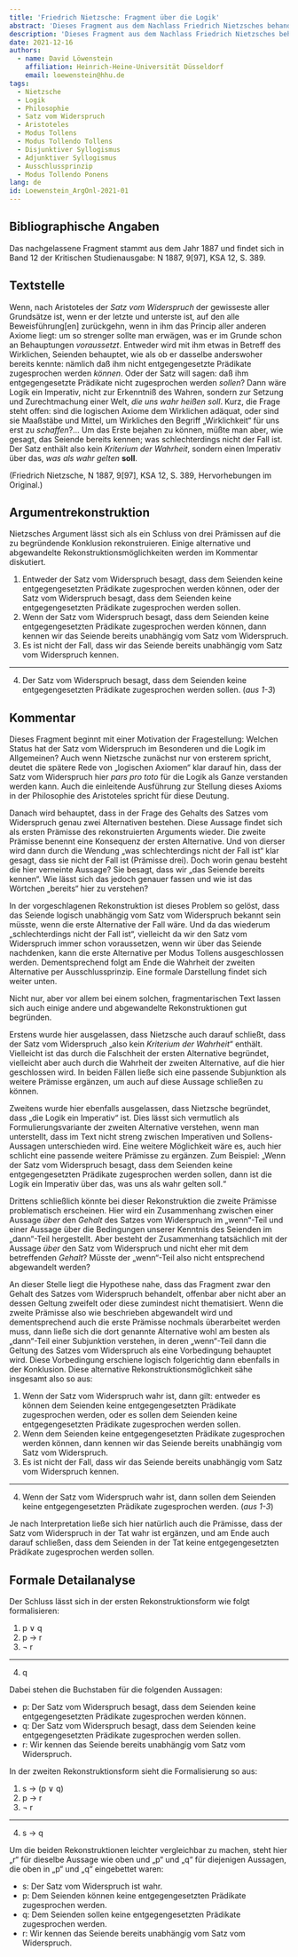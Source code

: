 ```yaml
---
title: 'Friedrich Nietzsche: Fragment über die Logik' 
abstract: 'Dieses Fragment aus dem Nachlass Friedrich Nietzsches behandelt die Frage nach dem Status des Satzes vom Widerspruch im Besonderen und der Logik im Allgemeinen. Er argumentiert für die Auffassung, dass die Logik keine deskritive, sondern eine normative Rolle spielt.'  
description: 'Dieses Fragment aus dem Nachlass Friedrich Nietzsches behandelt die Frage nach dem Status des Satzes vom Widerspruch im Besonderen und der Logik im Allgemeinen. Er argumentiert für die Auffassung, dass die Logik keine deskritive, sondern eine normative Rolle spielt.'  
date: 2021-12-16
authors: 
  - name: David Löwenstein
    affiliation: Heinrich-Heine-Universität Düsseldorf
    email: loewenstein@hhu.de
tags: 
  - Nietzsche
  - Logik
  - Philosophie
  - Satz vom Widerspruch
  - Aristoteles
  - Modus Tollens
  - Modus Tollendo Tollens
  - Disjunktiver Syllogismus
  - Adjunktiver Syllogismus
  - Ausschlussprinzip
  - Modus Tollendo Ponens
lang: de
id: Loewenstein_ArgOnl-2021-01
---
```



## Bibliographische Angaben

<!--Bibliographische Angaben zur analysierten Textstelle, falls möglich mit Weblinks-->

Das nachgelassene Fragment stammt aus dem Jahr 1887 und findet sich in Band 12 der Kritischen Studienausgabe: N 1887, 9[97], KSA 12, S. 389.


## Textstelle

<!--Die Textstelle in der Originalsprache und/oder in deutscher Übersetzung. Bitte beachten Sie die Urheberrechte. Tipp: Wenn Sie eine lange, urherebrechtlich geschützte Textstelle zitieren, so können Sie die Sätze nummerieren -- "[1] ... [2] ... [3] ..." -- und im Folgenden auf die einzelnen Sätze explizit verweisen, sodass deutlich wird, dass das Zitat als Beleg der hier vorgestellten Rekonstruktion dient und die Nutzung des urheberrechtlich geschützten Textes in ihrem Umfang durch den besonderen Zweck gerechtfertigt ist.-->

Wenn, nach Aristoteles der *Satz vom Widerspruch* der gewisseste aller Grundsätze ist, wenn er der letzte und unterste ist, auf den alle Beweisführung[en] zurückgehn, wenn in ihm das Princip aller anderen Axiome liegt: um so strenger sollte man erwägen, was er im Grunde schon an Behauptungen *voraussetzt*. Entweder wird mit ihm etwas in Betreff des Wirklichen, Seienden behauptet, wie als ob er dasselbe anderswoher bereits kennte: nämlich daß ihm nicht entgegengesetzte Prädikate zugesprochen werden *können*. Oder der Satz will sagen: daß ihm entgegengesetzte Prädikate nicht zugesprochen werden *sollen*? Dann wäre Logik ein Imperativ, nicht zur Erkenntniß des Wahren, sondern zur Setzung und Zurechtmachung einer Welt, *die uns wahr heißen soll*.
Kurz, die Frage steht offen: sind die logischen Axiome dem Wirklichen adäquat, oder sind sie Maaßstäbe und Mittel, um Wirkliches den Begriff „Wirklichkeit“ für uns erst zu *schaffen*?… Um das Erste bejahen zu können, müßte man aber, wie gesagt, das Seiende bereits kennen; was schlechterdings nicht der Fall ist. Der Satz enthält also kein *Kriterium der Wahrheit*, sondern einen Imperativ über das, *was als wahr gelten* **soll**.

(Friedrich Nietzsche, N 1887, 9[97], KSA 12, S. 389, Hervorhebungen im Original.)


## Argumentrekonstruktion

<!--Das Argument wird natürlichsprachlich und in Standardform rekonstruiert. Mehrere alternative Rekonstruktionen des Arguments sind zulässig, sofern diese aufeinander bezogen sind.-->

Nietzsches Argument lässt sich als ein Schluss von drei Prämissen auf die zu begründende Konklusion rekonstruieren. Einige alternative und abgewandelte Rekonstruktionsmöglichkeiten werden im Kommentar diskutiert.

1. Entweder der Satz vom Widerspruch besagt, dass dem Seienden keine entgegengesetzten Prädikate zugesprochen werden können, oder der Satz vom Widerspruch besagt, dass dem Seienden keine entgegengesetzten Prädikate zugesprochen werden sollen.
2. Wenn der Satz vom Widerspruch besagt, dass dem Seienden keine entgegengesetzten Prädikate zugesprochen werden können, dann kennen wir das Seiende bereits unabhängig vom Satz vom Widerspruch.
3. Es ist nicht der Fall, dass wir das Seiende bereits unabhängig vom Satz vom Widerspruch kennen.

---

4. Der Satz vom Widerspruch besagt, dass dem Seienden keine entgegengesetzten Prädikate zugesprochen werden sollen. (*aus 1-3*)

## Kommentar

<!--In den Kommentar zur Argumentrekonstruktion gehört zum Beispiel die Einbettung des Arguments in ein Thema oder einen philosophiehistorischen Kontext oder der Hinweis auf problematische Annahmen im Argument, aber keine von der Rekonstruktion losgelöste Beurteilung oder Stellungnahme.-->

Dieses Fragment beginnt mit einer Motivation der Fragestellung: Welchen Status hat der Satz vom Widerspruch im Besonderen und die Logik im Allgemeinen? Auch wenn Nietzsche zunächst nur von ersterem spricht, deutet die spätere Rede von „logischen Axiomen“ klar darauf hin, dass der Satz vom Widerspruch hier *pars pro toto* für die Logik als Ganze verstanden werden kann. Auch die einleitende Ausführung zur Stellung dieses Axioms in der Philosophie des Aristoteles spricht für diese Deutung.

Danach wird behauptet, dass in der Frage des Gehalts des Satzes vom Widerspruch genau zwei Alternativen bestehen. Diese Aussage findet sich als ersten Prämisse des rekonstruierten Arguments wieder. Die zweite Prämisse benennt eine Konsequenz der ersten Alternative. Und von dierser wird dann durch die Wendung „was schlechterdings nicht der Fall ist“ klar gesagt, dass sie nicht der Fall ist (Prämisse drei). Doch worin genau besteht die hier verneinte Aussage? Sie besagt, dass wir „das Seiende bereits kennen“. Wie lässt sich das jedoch genauer fassen und wie ist das Wörtchen „bereits“ hier zu verstehen?

In der vorgeschlagenen Rekonstruktion ist dieses Problem so gelöst, dass das Seiende logisch unabhängig vom Satz vom Widerspruch bekannt sein müsste, wenn die erste Alternative der Fall wäre. Und da das wiederum „schlechterdings nicht der Fall ist“, vielleicht da wir den Satz vom Widerspruch immer schon voraussetzen, wenn wir über das Seiende nachdenken, kann die erste Alternative per Modus Tollens ausgeschlossen werden. Dementsprechend folgt am Ende die Wahrheit der zweiten Alternative per Ausschlussprinzip. Eine formale Darstellung findet sich weiter unten.

Nicht nur, aber vor allem bei einem solchen, fragmentarischen Text lassen sich auch einige andere und abgewandelte Rekonstruktionen gut begründen.

Erstens wurde hier ausgelassen, dass Nietzsche auch darauf schließt, dass der Satz vom Widerspruch „also kein *Kriterium der Wahrheit*“ enthält. Vielleicht ist das durch die Falschheit der ersten Alternative begründet, vielleicht aber auch durch die Wahrheit der zweiten Alternative, auf die hier geschlossen wird. In beiden Fällen ließe sich eine passende Subjunktion als weitere Prämisse ergänzen, um auch auf diese Aussage schließen zu können.

Zweitens wurde hier ebenfalls ausgelassen, dass Nietzsche begründet, dass „die Logik ein Imperativ“ ist. Dies lässt sich vermutlich als Formulierungsvariante der zweiten Alternative verstehen, wenn man unterstellt, dass im Text nicht streng zwischen Imperativen und Sollens-Aussagen unterschieden wird. Eine weitere Möglichkeit wäre es, auch hier schlicht eine passende weitere Prämisse zu ergänzen. Zum Beispiel: „Wenn der Satz vom Widerspruch besagt, dass dem Seienden keine entgegengesetzten Prädikate zugesprochen werden sollen, dann ist die Logik ein Imperativ über das, was uns als wahr gelten soll.“

Drittens schließlich könnte bei dieser Rekonstruktion die zweite Prämisse problematisch erscheinen. Hier wird ein Zusammenhang zwischen einer Aussage *über* den *Gehalt* des Satzes vom Widerspruch im „wenn“-Teil und einer Aussage über die Bedingungen unserer Kenntnis des Seienden im „dann“-Teil hergestellt. Aber besteht der Zusammenhang tatsächlich mit der Aussage *über* den Satz vom Widerspruch und nicht eher mit dem betreffenden *Gehalt*? Müsste der „wenn“-Teil also nicht entsprechend abgewandelt werden?

An dieser Stelle liegt die Hypothese nahe, dass das Fragment zwar den Gehalt des Satzes vom Widerspruch behandelt, offenbar aber nicht aber an dessen Geltung zweifelt oder diese zumindest nicht thematisiert. Wenn die zweite Prämisse also wie beschrieben abgewandelt wird und dementsprechend auch die erste Prämisse nochmals überarbeitet werden muss, dann ließe sich die dort genannte Alternative wohl am besten als „dann“-Teil einer Subjunktion verstehen, in deren „wenn“-Teil dann die Geltung des Satzes vom Widerspruch als eine Vorbedingung behauptet wird. Diese Vorbedingung erschiene logisch folgerichtig dann ebenfalls in der Konklusion. Diese alternative Rekonstruktionsmöglichkeit sähe insgesamt also so aus:

1. Wenn der Satz vom Widerspruch wahr ist, dann gilt: entweder es können dem Seienden keine entgegengesetzten Prädikate zugesprochen werden, oder es sollen dem Seienden keine entgegengesetzten Prädikate zugesprochen werden sollen.
2. Wenn dem Seienden keine entgegengesetzten Prädikate zugesprochen werden können, dann kennen wir das Seiende bereits unabhängig vom Satz vom Widerspruch.
3. Es ist nicht der Fall, dass wir das Seiende bereits unabhängig vom Satz vom Widerspruch kennen.

---

4. Wenn der Satz vom Widerspruch wahr ist, dann sollen dem Seienden keine entgegengesetzten Prädikate zugesprochen werden. (*aus 1-3*)

Je nach Interpretation ließe sich hier natürlich auch die Prämisse, dass der Satz vom Widerspruch in der Tat wahr ist ergänzen, und am Ende auch darauf schließen, dass dem Seienden in der Tat keine entgegengesetzten Prädikate zugesprochen werden sollen.

## Formale Detailanalyse

<!--Das Argument oder einzelne (etwa besonders undurchsichtige) Teilschritte können hier formalisiert dargestellt werden.-->

Der Schluss lässt sich in der ersten Rekonstruktionsform wie folgt formalisieren:

1. p $\lor$ q 
2. p $\rightarrow$ r 
3. $\lnot$ r
  
---

  4. q

Dabei stehen die Buchstaben für die folgenden Aussagen:

- p: Der Satz vom Widerspruch besagt, dass dem Seienden keine entgegengesetzten Prädikate zugesprochen werden können.
- q: Der Satz vom Widerspruch besagt, dass dem Seienden keine entgegengesetzten Prädikate zugesprochen werden sollen.
- r: Wir kennen das Seiende bereits unabhängig vom Satz vom Widerspruch.



In der zweiten Rekonstruktionsform sieht die Formalisierung so aus:

1. s $\rightarrow$ (p $\lor$ q)
2. p $\rightarrow$ r 
3. $\lnot$ r

---

4. s $\rightarrow$ q

Um die beiden Rekonstruktionen leichter vergleichbar zu machen, steht hier „r“ für dieselbe Aussage wie oben und „p“ und „q“ für diejenigen Aussagen, die oben in „p“ und „q“ eingebettet waren:

- s: Der Satz vom Widerspruch ist wahr.
- p: Dem Seienden können keine entgegengesetzten Prädikate zugesprochen werden.
- q: Dem Seienden sollen keine entgegengesetzten Prädikate zugesprochen werden.
- r: Wir kennen das Seiende bereits unabhängig vom Satz vom Widerspruch.
